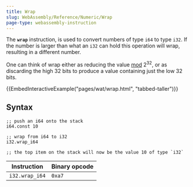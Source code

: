 ```yaml
---
title: Wrap
slug: WebAssembly/Reference/Numeric/Wrap
page-type: webassembly-instruction
---
```




The **`wrap`** instruction, is used to convert numbers of type `i64` to type `i32`. If the number is larger than what an `i32` can hold this operation will wrap, resulting in a different number.

One can think of wrap either as reducing the value [mod](https://en.wikipedia.org/wiki/Modular_arithmetic) 2<sup>32</sup>, or as discarding the high 32 bits to produce a value containing just the low 32 bits.

{{EmbedInteractiveExample("pages/wat/wrap.html", "tabbed-taller")}}

## Syntax

```wasm
;; push an i64 onto the stack
i64.const 10

;; wrap from i64 to i32
i32.wrap_i64

;; the top item on the stack will now be the value 10 of type `i32`
```

| Instruction    | Binary opcode |
| -------------- | ------------- |
| `i32.wrap_i64` | `0xa7`        |
